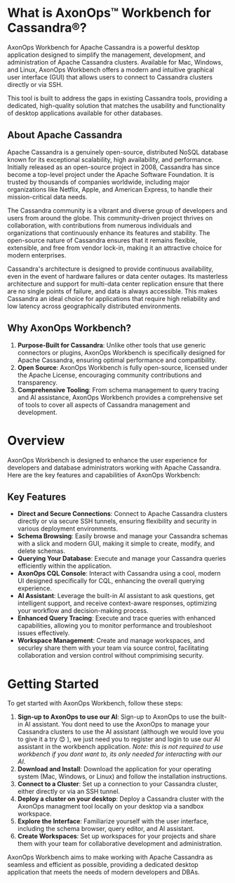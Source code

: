 # What is AxonOps™ Workbench for Cassandra®?

AxonOps Workbench for Apache Cassandra is a powerful desktop application designed to simplify the management, development, and administration of Apache Cassandra clusters. Available for Mac, Windows, and Linux, AxonOps Workbench offers a modern and intuitive graphical user interface (GUI) that allows users to connect to Cassandra clusters directly or via SSH. 

This tool is built to address the gaps in existing Cassandra tools, providing a dedicated, high-quality solution that matches the usability and functionality of desktop applications available for other databases.

## About Apache Cassandra
Apache Cassandra is a genuinely open-source, distributed NoSQL database known for its exceptional scalability, high availability, and performance. Initially released as an open-source project in 2008, Cassandra has since become a top-level project under the Apache Software Foundation. It is trusted by thousands of companies worldwide, including major organizations like Netflix, Apple, and American Express, to handle their mission-critical data needs.

The Cassandra community is a vibrant and diverse group of developers and users from around the globe. This community-driven project thrives on collaboration, with contributions from numerous individuals and organizations that continuously enhance its features and stability. The open-source nature of Cassandra ensures that it remains flexible, extensible, and free from vendor lock-in, making it an attractive choice for modern enterprises.

Cassandra's architecture is designed to provide continuous availability, even in the event of hardware failures or data center outages. Its masterless architecture and support for multi-data center replication ensure that there are no single points of failure, and data is always accessible. This makes Cassandra an ideal choice for applications that require high reliability and low latency across geographically distributed environments.

## Why AxonOps Workbench?
1. **Purpose-Built for Cassandra**: Unlike other tools that use generic connectors or plugins, AxonOps Workbench is specifically designed for Apache Cassandra, ensuring optimal performance and compatibility.
1. **Open Source**: AxonOps Workbench is fully open-source, licensed under the Apache License, encouraging community contributions and transparency.
1. **Comprehensive Tooling**: From schema management to query tracing and AI assistance, AxonOps Workbench provides a comprehensive set of tools to cover all aspects of Cassandra management and development.

# Overview
AxonOps Workbench is designed to enhance the user experience for developers and database administrators working with Apache Cassandra. Here are the key features and capabilities of AxonOps Workbench:

## Key Features
* **Direct and Secure Connections**: Connect to Apache Cassandra clusters directly or via secure SSH tunnels, ensuring flexibility and security in various deployment environments.
* **Schema Browsing**: Easily browse and manage your Cassandra schemas with a slick and modern GUI, making it simple to create, modify, and delete schemas.
* **Querying Your Database**: Execute and manage your Cassandra queries efficiently within the application.
* **AxonOps CQL Console**: Interact with Cassandra using a cool, modern UI designed specifically for CQL, enhancing the overall querying experience.
* **AI Assistant**: Leverage the built-in AI assistant to ask questions, get intelligent support, and receive context-aware responses, optimizing your workflow and decision-making process.
* **Enhanced Query Tracing**: Execute and trace queries with enhanced capabilities, allowing you to monitor performance and troubleshoot issues effectively.
* **Workspace Management**: Create and manage workspaces, and securley share them with your team via source control, facilitating collaboration and version control without comprimising security.

# Getting Started
To get started with AxonOps Workbench, follow these steps:

1. **Sign-up to AxonOps to use our AI**: Sign-up to AxonOps to use the built-in AI assistant. You dont need to use the AxonOps to manage your Cassandra clusters to use the AI assistant (although we would love you to give it a try 😊 ), we just need you to register and login to use our AI assistant in the workbench application. *Note: this is not required to use workbench if you dont want to, its only needed for interacting with our AI*.
1. **Download and Install**: Download the application for your operating system (Mac, Windows, or Linux) and follow the installation instructions.
1. **Connect to a Cluster**: Set up a connection to your Cassandra cluster, either directly or via an SSH tunnel.
1. **Deploy a cluster on your desktop**: Deploy a Cassandra cluster with the AxonOps managment tool locally on your desktop via a sandbox workspace.
1. **Explore the Interface**: Familiarize yourself with the user interface, including the schema browser, query editor, and AI assistant.
1. **Create Workspaces**: Set up workspaces for your projects and share them with your team for collaborative development and administration.


AxonOps Workbench aims to make working with Apache Cassandra as seamless and efficient as possible, providing a dedicated desktop application that meets the needs of modern developers and DBAs.


